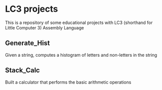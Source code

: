 # LC3 projects
This is a repository of some educational projects with LC3 (shorthand for Little Computer 3) Assembly Language

## Generate_Hist
Given a string, computes a histogram of letters and non-letters in the string

## Stack_Calc
Built a calculator that performs the basic arithmetic operations
